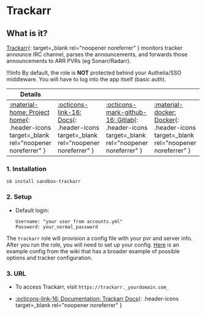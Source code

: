 # Trackarr

## What is it?

[Trackarr](https://gitlab.com/cloudb0x/trackarr){: target=_blank rel="noopener noreferrer" } monitors tracker announce IRC channel, parses the announcements, and forwards those announcements to ARR PVRs (eg Sonarr/Radarr).

!!!info
    By default, the role is **NOT** protected behind your Authelia/SSO middleware. You will have to log into the app itself (basic auth).

| Details     |             |             |             |
|-------------|-------------|-------------|-------------|
| [:material-home: Project home](https://gitlab.com/cloudb0x/trackarr){: .header-icons target=_blank rel="noopener noreferrer" } | [:octicons-link-16: Docs](https://gitlab.com/cloudb0x/trackarr/-/wikis/Configuration){: .header-icons target=_blank rel="noopener noreferrer" } | [:octicons-mark-github-16: Gitlab](https://gitlab.com/cloudb0x/trackarr){: .header-icons target=_blank rel="noopener noreferrer" } | [:material-docker: Docker](https://hub.docker.com/r/cloudb0x/trackarr){: .header-icons target=_blank rel="noopener noreferrer" }|

### 1. Installation

``` shell
sb install sandbox-trackarr
```

### 2. Setup

- Default login:

  ``` { .yaml}
  Username: "your user from accounts.yml"
  Password: your_normal_password
  ```

The `trackarr` role will provision a config file with your pvr and server info. After you run the role, you will need to set up your config. [Here](https://gitlab.com/cloudb0x/trackarr/-/wikis/Configuration/Sample) is an example config from the wiki that has a broader example of possible options and tracker configuration.

### 3. URL

- To access Trackarr, visit `https://trackarr._yourdomain.com_`

- [:octicons-link-16: Documentation: Trackarr Docs](https://gitlab.com/cloudb0x/trackarr/-/wikis/Configuration){: .header-icons target=_blank rel="noopener noreferrer" }

